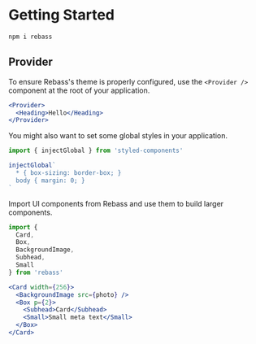 
# Getting Started

```sh
npm i rebass
```

## Provider

To ensure Rebass's theme is properly configured, use the `<Provider />` component at the root of your application.

```.jsx
<Provider>
  <Heading>Hello</Heading>
</Provider>
```

You might also want to set some global styles in your application.

```jsx
import { injectGlobal } from 'styled-components'

injectGlobal`
  * { box-sizing: border-box; }
  body { margin: 0; }
`
```

Import UI components from Rebass and use them to build larger components.

```js
import {
  Card,
  Box,
  BackgroundImage,
  Subhead,
  Small
} from 'rebass'
```

```.jsx
<Card width={256}>
  <BackgroundImage src={photo} />
  <Box p={2}>
    <Subhead>Card</Subhead>
    <Small>Small meta text</Small>
  </Box>
</Card>
```
